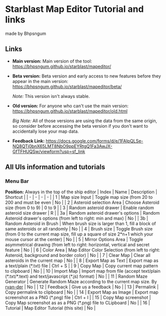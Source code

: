 # Starblast Map Editor Tutorial and links
made by Bhpsngum
## Links
* **Main version:** Main version of the tool: https://bhpsngum.github.io/starblast/mapeditor/
* **Beta version:** Beta version and early access to new features before they appear in the main version: https://bhpsngum.github.io/starblast/mapeditor/beta/

  *Note:* This version isn't always stable.
* **Old version:** For anyone who can't use the main version: https://bhpsngum.github.io/starblast/mapeditor/old.html

  *Big Note:* All of those versions are using the data from the same origin, so consider before accessing the beta version if you don't want to accidentally lose your map data.
* **Feedback Link:** https://docs.google.com/forms/d/e/1FAIpQLSe-NQ8QTj0bnX65LMT8NbO9ppEYRtgQ1Fa3AwJX-GfTFHUQSw/viewform?usp=sf_link
## All UIs information and tutorials
### Menu Bar
**Position:** Always in the top of the ship editor
| Index | Name | Description | Shortcut |
| - | - | - | - |
| 1 | Map size Input | Toggle map size (from 20 to 200 and must be even | No |
| 2 | Asteroid selection Area | Choose Asteroid size (from 0 to 9) | 0 to 9 |
| 3 | Random asteroid drawer | Enable random asteroid size drawer | R |
| 3a | Random asteroid drawer's options | Random Asteroid drawer's options (from left to right: min and max) | No |
| 3b | Random Asteroid in Brush | When brush size is larger than 1, fill a block of same asteroids or all randomly | No |
| 4 | Brush size | Toggle Brush size (from 0 to the current map size, fill up a square of size 2\*n+1 which your mouse cursor at the center) | No |
| 5 | Mirror Options Area | Toggle asymmetrical drawing (from left to right: horizontal, vertical and secret feature | No |
| 6 | Color Area | Map Editor Color Selection (from left to right: Asteroid, background and border color) | No |
| 7 | Clear Map | Clear all asteroids in the current map | No |
| 8 | Export Map as Text | Export map as a text/plain (\*.txt) file | Ctrl + S |
| 9 | Copy Map | Copy current map pattern to clipboard | No |
| 10 | Import Map | Import map from file (accept text/plain (\*.txt/\*.text) and text/javascript (\*.js) format) | No |
| 11 | Random Maze Generator | Generate Random Maze according to the current map size. By [rvan-der](https://github.com/rvan-der) | No |
| 12 | Feedback | Give us a feedback | No |
| 13 | Permalink | Copy permalink to clipboard | No |
| 14 | Export Map as Image | Export map screenshot as a PNG (\*.png) file | Ctrl + I |
| 15 | Copy Map screenshot | Copy Map screenshot as as a PNG (\*.png) file to CLipboard | No |
| 16 | Tutorial | Map Editor Tutorial (this site) | No |
